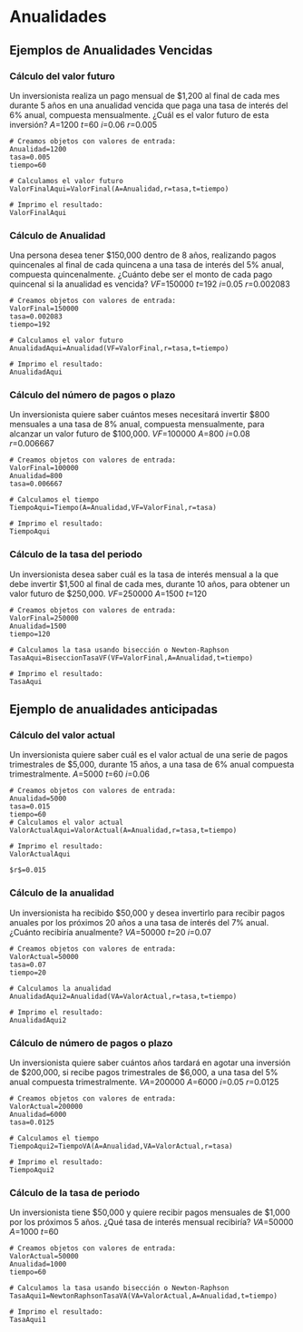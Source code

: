 # Anualidades
## Ejemplos de Anualidades Vencidas

### Cálculo del valor futuro
Un inversionista realiza un pago mensual de $1,200 al final de cada mes durante 5 años en una anualidad vencida que paga una tasa de interés del 6% anual, compuesta mensualmente. ¿Cuál es el valor futuro de esta inversión?
$A$=1200
$t$=60
$i$=0.06
$r$=0.005
```{r}
# Creamos objetos con valores de entrada:
Anualidad=1200
tasa=0.005
tiempo=60

# Calculamos el valor futuro
ValorFinalAqui=ValorFinal(A=Anualidad,r=tasa,t=tiempo)

# Imprimo el resultado:
ValorFinalAqui
```

### Cálculo de Anualidad
Una persona desea tener $150,000 dentro de 8 años, realizando pagos quincenales al final de cada quincena a una tasa de interés del 5% anual, compuesta quincenalmente. ¿Cuánto debe ser el monto de cada pago quincenal si la anualidad es vencida?
$VF$=150000
$t$=192
$i$=0.05
$r$=0.002083
```{r}
# Creamos objetos con valores de entrada:
ValorFinal=150000
tasa=0.002083
tiempo=192

# Calculamos el valor futuro
AnualidadAqui=Anualidad(VF=ValorFinal,r=tasa,t=tiempo)

# Imprimo el resultado:
AnualidadAqui
```
### Cálculo del número de pagos o plazo
Un inversionista quiere saber cuántos meses necesitará invertir $800 mensuales a una tasa de 8% anual, compuesta mensualmente, para alcanzar un valor futuro de $100,000. 
$VF$=100000
$A$=800
$i$=0.08
$r$=0.006667
```{r}
# Creamos objetos con valores de entrada:
ValorFinal=100000
Anualidad=800
tasa=0.006667

# Calculamos el tiempo
TiempoAqui=Tiempo(A=Anualidad,VF=ValorFinal,r=tasa)

# Imprimo el resultado:
TiempoAqui
```
### Cálculo de la tasa del periodo
Un inversionista desea saber cuál es la tasa de interés mensual a la que debe invertir $1,500 al final de cada mes, durante 10 años, para obtener un valor futuro de $250,000. 
$VF$=250000
$A$=1500
$t$=120
```{r}
# Creamos objetos con valores de entrada:
ValorFinal=250000
Anualidad=1500
tiempo=120

# Calculamos la tasa usando bisección o Newton-Raphson
TasaAqui=BiseccionTasaVF(VF=ValorFinal,A=Anualidad,t=tiempo)

# Imprimo el resultado:
TasaAqui
```
## Ejemplo de anualidades anticipadas
### Cálculo del valor actual
Un inversionista quiere saber cuál es el valor actual de una serie de pagos trimestrales de $5,000, durante 15 años, a una tasa de 6% anual compuesta trimestralmente. 
$A$=5000
$t$=60
$i$=0.06
```{r}
# Creamos objetos con valores de entrada:
Anualidad=5000
tasa=0.015
tiempo=60
# Calculamos el valor actual
ValorActualAqui=ValorActual(A=Anualidad,r=tasa,t=tiempo)

# Imprimo el resultado:
ValorActualAqui

$r$=0.015
```
### Cálculo de la anualidad
Un inversionista ha recibido $50,000 y desea invertirlo para recibir pagos anuales por los próximos 20 años a una tasa de interés del 7% anual. ¿Cuánto recibiría anualmente? 
$VA$=50000
$t$=20
$i$=0.07
```{r}
# Creamos objetos con valores de entrada:
ValorActual=50000
tasa=0.07
tiempo=20

# Calculamos la anualidad
AnualidadAqui2=Anualidad(VA=ValorActual,r=tasa,t=tiempo)

# Imprimo el resultado:
AnualidadAqui2

```
### Cálculo de número de pagos o plazo
Un inversionista quiere saber cuántos años tardará en agotar una inversión de $200,000, si recibe pagos trimestrales de $6,000, a una tasa del 5% anual compuesta trimestralmente. 
$VA$=200000
$A$=6000
$i$=0.05
$r$=0.0125
```{r}
# Creamos objetos con valores de entrada:
ValorActual=200000
Anualidad=6000
tasa=0.0125

# Calculamos el tiempo
TiempoAqui2=TiempoVA(A=Anualidad,VA=ValorActual,r=tasa)

# Imprimo el resultado:
TiempoAqui2

```


### Cálculo de la tasa de periodo
Un inversionista tiene $50,000 y quiere recibir pagos mensuales de $1,000 por los próximos 5 años. ¿Qué tasa de interés mensual recibiría? 
$VA$=50000
$A$=1000
$t$=60
```{r}
# Creamos objetos con valores de entrada:
ValorActual=50000
Anualidad=1000
tiempo=60

# Calculamos la tasa usando bisección o Newton-Raphson
TasaAqui1=NewtonRaphsonTasaVA(VA=ValorActual,A=Anualidad,t=tiempo)

# Imprimo el resultado:
TasaAqui1
```
